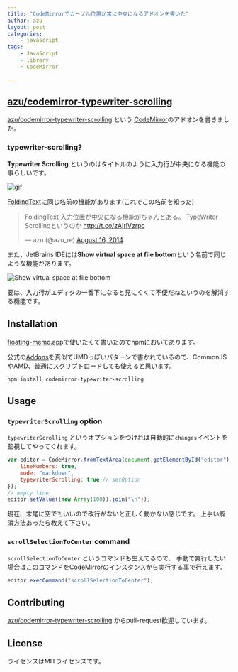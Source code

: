 ```yaml
---
title: "CodeMirrorでカーソル位置が常に中央になるアドオンを書いた"
author: azu
layout: post
categories:
    - javascript
tags:
    - JavaScript
    - library
    - CodeMirror

---
```


## [azu/codemirror-typewriter-scrolling](https://github.com/azu/codemirror-typewriter-scrolling "azu/codemirror-typewriter-scrolling")

[azu/codemirror-typewriter-scrolling](https://github.com/azu/codemirror-typewriter-scrolling "azu/codemirror-typewriter-scrolling") という
[CodeMirror](http://codemirror.net/ "CodeMirror")のアドオンを書きました。

### typewriter-scrolling?

**Typewriter Scrolling** というのはタイトルのように入力行が中央になる機能の事らしいです。

![gif](http://gyazo.com/a529c6a25caf013775df4309310a2e7f.gif)

[FoldingText](http://www.foldingtext.com/ "FoldingText")に同じ名前の機能があります(これでこの名前を知った)

<blockquote class="twitter-tweet" lang="en"><p>FoldingText 入力位置が中央になる機能がちゃんとある。&#10;TypeWriter Scrollingというのか&#10;<a href="http://t.co/zAjrlVzrpc">http://t.co/zAjrlVzrpc</a></p>&mdash; azu (@azu_re) <a href="https://twitter.com/azu_re/statuses/500469491638104064">August 16, 2014</a></blockquote>
<script async src="//platform.twitter.com/widgets.js" charset="utf-8"></script>

また、JetBrains IDEには**Show virtual space at file bottom**という名前で同じような機能があります。

![Show virtual space at file bottom](http://monosnap.com/image/1SEJ8dEPBs3fKcC1O1v0n77K8Mz6OF.png)

要は、入力行がエディタの一番下になると見にくくて不便だねというのを解消する機能です。

## Installation

[floating-memo.app](https://github.com/azu/floating-memo "floating-memo.app")で使いたくて書いたのでnpmにおいてあります。

公式の[Addons](http://codemirror.net/doc/manual.html#addons "Addons")を真似てUMDっぽいパターンで書かれているので、CommonJSやAMD、普通にスクリプトロードしても使えると思います。

```
npm install codemirror-typewriter-scrolling
```

## Usage

### `typewriterScrolling` option

`typewriterScrolling` というオプションをつければ自動的に`changes`イベントを監視してやってくれます。

``` js
var editor = CodeMirror.fromTextArea(document.getElementById("editor"), {
    lineNumbers: true,
    mode: "markdown",
    typewriterScrolling: true // setOption
});
// empty line
editor.setValue((new Array(100)).join("\n"));
```

現在、末尾に空でもいいので改行がないと正しく動かない感じです。
上手い解消方法あったら教えて下さい。

### `scrollSelectionToCenter` command

`scrollSelectionToCenter` というコマンドも生えてるので、
手動で実行したい場合はこのコマンドをCodeMirrorのインスタンスから実行する事で行えます。

``` js
editor.execCommand("scrollSelectionToCenter");
```

## Contributing

[azu/codemirror-typewriter-scrolling](https://github.com/azu/codemirror-typewriter-scrolling "azu/codemirror-typewriter-scrolling") からpull-request歓迎しています。

## License

ライセンスはMITライセンスです。